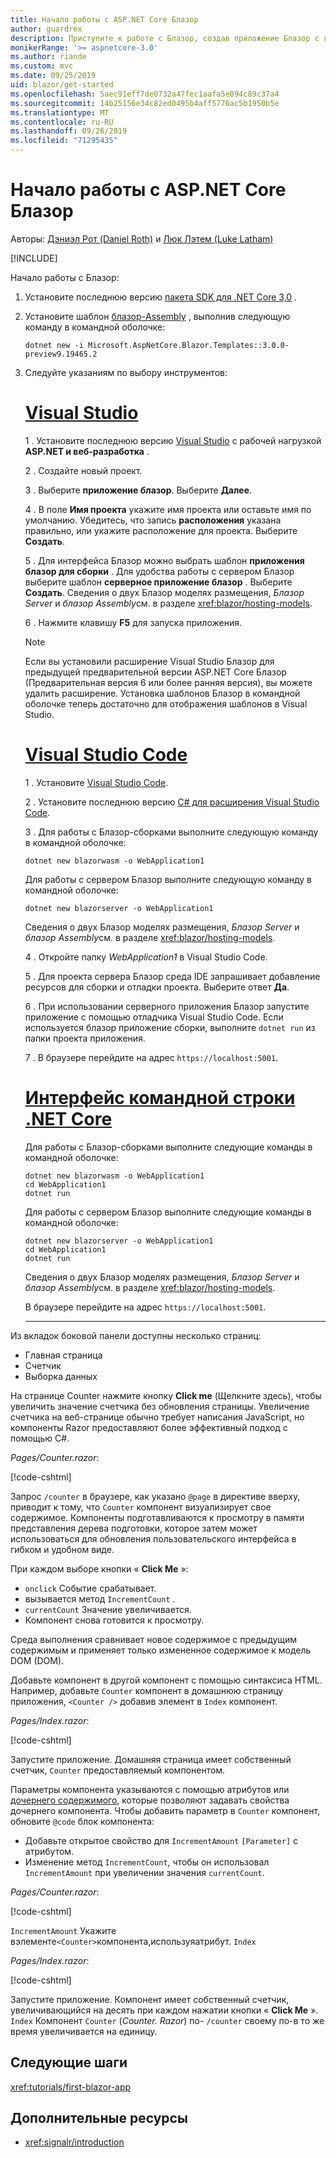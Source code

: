 ```yaml
---
title: Начало работы с ASP.NET Core Блазор
author: guardrex
description: Приступите к работе с Блазор, создав приложение Блазор с любыми инструментами по своему усмотрению.
monikerRange: '>= aspnetcore-3.0'
ms.author: riande
ms.custom: mvc
ms.date: 09/25/2019
uid: blazor/get-started
ms.openlocfilehash: 5aec91eff7de0732a47fec1aafa5e094c89c37a4
ms.sourcegitcommit: 14b25156e34c82ed0495b4aff5776ac5b1950b5e
ms.translationtype: MT
ms.contentlocale: ru-RU
ms.lasthandoff: 09/26/2019
ms.locfileid: "71295435"
---
```

# <a name="get-started-with-aspnet-core-blazor"></a>Начало работы с ASP.NET Core Блазор

Авторы: [Дэниэл Рот (Daniel Roth)](https://github.com/danroth27) и [Люк Лэтем (Luke Latham)](https://github.com/guardrex)

[!INCLUDE[](~/includes/blazorwasm-preview-notice.md)]

Начало работы с Блазор:

1. Установите последнюю версию [пакета SDK для .NET Core 3,0](https://dotnet.microsoft.com/download/dotnet-core/3.0) .

1. Установите шаблон [блазор-Assembly](xref:blazor/hosting-models#blazor-webassembly) , выполнив следующую команду в командной оболочке:

   ```dotnetcli
   dotnet new -i Microsoft.AspNetCore.Blazor.Templates::3.0.0-preview9.19465.2
   ```

1. Следуйте указаниям по выбору инструментов:

   # <a name="visual-studiotabvisual-studio"></a>[Visual Studio](#tab/visual-studio)

   1 \. Установите последнюю версию [Visual Studio](https://visualstudio.com/vs/) с рабочей нагрузкой **ASP.NET и веб-разработка** .

   2 \. Создайте новый проект.

   3 \. Выберите **приложение блазор**. Выберите **Далее**.

   4 \. В поле **Имя проекта** укажите имя проекта или оставьте имя по умолчанию. Убедитесь, что запись **расположения** указана правильно, или укажите расположение для проекта. Выберите **Создать**.

   5 \. Для интерфейса Блазор можно выбрать шаблон **приложения блазор для сборки** . Для удобства работы с сервером Блазор выберите шаблон **серверное приложение блазор** . Выберите **Создать**. Сведения о двух Блазор моделях размещения, *Блазор Server* и *блазор Assembly*см. в разделе <xref:blazor/hosting-models>.

   6 \. Нажмите клавишу **F5** для запуска приложения.

   > [!NOTE]
   > Если вы установили расширение Visual Studio Блазор для предыдущей предварительной версии ASP.NET Core Блазор (Предварительная версия 6 или более ранняя версия), вы можете удалить расширение. Установка шаблонов Блазор в командной оболочке теперь достаточно для отображения шаблонов в Visual Studio.

   # <a name="visual-studio-codetabvisual-studio-code"></a>[Visual Studio Code](#tab/visual-studio-code)

   1 \. Установите [Visual Studio Code](https://code.visualstudio.com/).

   2 \. Установите последнюю версию [ C# для расширения Visual Studio Code](https://marketplace.visualstudio.com/items?itemName=ms-vscode.csharp).

   3 \. Для работы с Блазор-сборками выполните следующую команду в командной оболочке:

      ```dotnetcli
      dotnet new blazorwasm -o WebApplication1
      ```

      Для работы с сервером Блазор выполните следующую команду в командной оболочке:

      ```dotnetcli
      dotnet new blazorserver -o WebApplication1
      ```

      Сведения о двух Блазор моделях размещения, *Блазор Server* и *блазор Assembly*см. в разделе <xref:blazor/hosting-models>.

   4 \. Откройте папку *WebApplication1* в Visual Studio Code.

   5 \. Для проекта сервера Блазор среда IDE запрашивает добавление ресурсов для сборки и отладки проекта. Выберите ответ **Да**.

   6 \. При использовании серверного приложения Блазор запустите приложение с помощью отладчика Visual Studio Code. Если используется блазор приложение сборки, выполните `dotnet run` из папки проекта приложения.

   7 \. В браузере перейдите на адрес `https://localhost:5001`.

   <!--

   # [Visual Studio for Mac](#tab/visual-studio-mac)

   1\. Install [Visual Studio for Mac](https://visualstudio.microsoft.com/vs/mac/). Switch the [Update channel to Preview](/visualstudio/mac/install-preview).

   2\. Select **File** > **New Solution** or **New Project**.

   3\. In the sidebar, select **.NET Core** > **App**.

   4\. For a Blazor Server experience, select the **Blazor Server App** template. For a Blazor WebAssembly experience, select the **Blazor WebAssembly App** template. Select **Next**. For information on the two Blazor hosting models, *Blazor Server* and *Blazor WebAssembly*, see <xref:blazor/hosting-models>.

   5\. The **Target Framework** defaults to **.NET Core 3.0**. Select **Next**.

   6\. In the **Project Name** field, enter `WebApplication1`. Select **Create**.

   7\. Select **Run** > **Run Without Debugging** to run the app *without the debugger*. Running with the debugger isn't supported at this time.

   -->

   # <a name="net-core-clitabnetcore-cli"></a>[Интерфейс командной строки .NET Core](#tab/netcore-cli/)

   Для работы с Блазор-сборками выполните следующие команды в командной оболочке:

   ```dotnetcli
   dotnet new blazorwasm -o WebApplication1
   cd WebApplication1
   dotnet run
   ```

   Для работы с сервером Блазор выполните следующие команды в командной оболочке:

   ```dotnetcli
   dotnet new blazorserver -o WebApplication1
   cd WebApplication1
   dotnet run
   ```

   Сведения о двух Блазор моделях размещения, *Блазор Server* и *блазор Assembly*см. в разделе <xref:blazor/hosting-models>.

   В браузере перейдите на адрес `https://localhost:5001`.

   ---

Из вкладок боковой панели доступны несколько страниц:

* Главная страница
* Счетчик
* Выборка данных

На странице Counter нажмите кнопку **Click me** (Щелкните здесь), чтобы увеличить значение счетчика без обновления страницы. Увеличение счетчика на веб-странице обычно требует написания JavaScript, но компоненты Razor предоставляют более эффективный подход с помощью C#.

*Pages/Counter.razor*:

[!code-cshtml[](get-started/samples_snapshot/3.x/Counter1.razor?highlight=7,12-15)]

Запрос `/counter` в браузере, как указано `@page` в директиве вверху, приводит к тому, что `Counter` компонент визуализирует свое содержимое. Компоненты подготавливаются к просмотру в памяти представления дерева подготовки, которое затем может использоваться для обновления пользовательского интерфейса в гибком и удобном виде.

При каждом выборе кнопки « **Click Me** »:

* `onclick` Событие срабатывает.
* вызывается метод `IncrementCount` .
* `currentCount` Значение увеличивается.
* Компонент снова готовится к просмотру.

Среда выполнения сравнивает новое содержимое с предыдущим содержимым и применяет только измененное содержимое к модель DOM (DOM).

Добавьте компонент в другой компонент с помощью синтаксиса HTML. Например, добавьте `Counter` компонент в домашнюю страницу приложения, `<Counter />` добавив элемент в `Index` компонент.

*Pages/Index.razor*:

[!code-cshtml[](get-started/samples_snapshot/3.x/Index1.razor?highlight=7)]

Запустите приложение. Домашняя страница имеет собственный счетчик, `Counter` предоставляемый компонентом.

Параметры компонента указываются с помощью атрибутов или [дочернего содержимого](xref:blazor/components#child-content), которые позволяют задавать свойства дочернего компонента. Чтобы добавить параметр в `Counter` компонент, обновите `@code` блок компонента:

* Добавьте открытое свойство для `IncrementAmount` `[Parameter]` с атрибутом.
* Изменение метод `IncrementCount`, чтобы он использовал `IncrementAmount` при увеличении значения `currentCount`.

*Pages/Counter.razor*:

[!code-cshtml[](get-started/samples_snapshot/3.x/Counter2.razor?highlight=12-13,17)]

`IncrementAmount` Укажите вэлементе`<Counter>`компонента,используяатрибут. `Index`

*Pages/Index.razor*:

[!code-cshtml[](get-started/samples_snapshot/3.x/Index2.razor?highlight=7)]

Запустите приложение. Компонент имеет собственный счетчик, увеличивающийся на десять при каждом нажатии кнопки « **Click Me** ». `Index` Компонент `Counter` (*Counter. Razor*) по- `/counter` своему по-в то же время увеличивается на единицу.

## <a name="next-steps"></a>Следующие шаги

<xref:tutorials/first-blazor-app>

## <a name="additional-resources"></a>Дополнительные ресурсы

* <xref:signalr/introduction>

